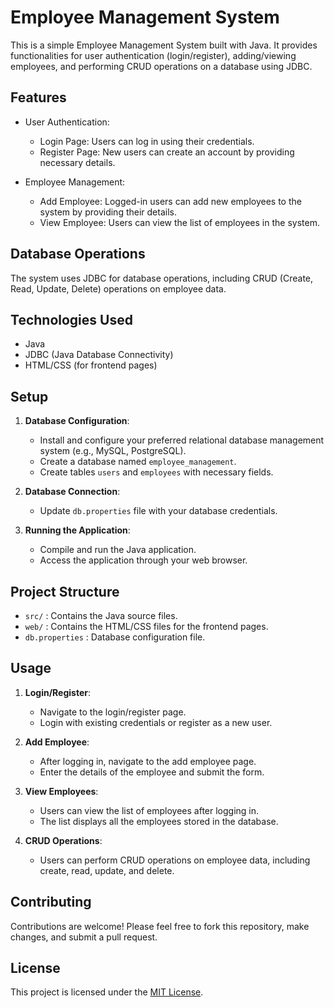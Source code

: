 # Employee Management System

This is a simple Employee Management System built with Java. It provides functionalities for user authentication (login/register), adding/viewing employees, and performing CRUD operations on a database using JDBC.

## Features

- User Authentication:
  - Login Page: Users can log in using their credentials.
  - Register Page: New users can create an account by providing necessary details.

- Employee Management:
  - Add Employee: Logged-in users can add new employees to the system by providing their details.
  - View Employee: Users can view the list of employees in the system.

## Database Operations

The system uses JDBC for database operations, including CRUD (Create, Read, Update, Delete) operations on employee data.

## Technologies Used

- Java
- JDBC (Java Database Connectivity)
- HTML/CSS (for frontend pages)

## Setup

1. **Database Configuration**:
   - Install and configure your preferred relational database management system (e.g., MySQL, PostgreSQL).
   - Create a database named `employee_management`.
   - Create tables `users` and `employees` with necessary fields.

2. **Database Connection**:
   - Update `db.properties` file with your database credentials.

3. **Running the Application**:
   - Compile and run the Java application.
   - Access the application through your web browser.

## Project Structure

- `src/` : Contains the Java source files.
- `web/` : Contains the HTML/CSS files for the frontend pages.
- `db.properties` : Database configuration file.

## Usage

1. **Login/Register**:
   - Navigate to the login/register page.
   - Login with existing credentials or register as a new user.

2. **Add Employee**:
   - After logging in, navigate to the add employee page.
   - Enter the details of the employee and submit the form.

3. **View Employees**:
   - Users can view the list of employees after logging in.
   - The list displays all the employees stored in the database.

4. **CRUD Operations**:
   - Users can perform CRUD operations on employee data, including create, read, update, and delete.

## Contributing

Contributions are welcome! Please feel free to fork this repository, make changes, and submit a pull request.

## License

This project is licensed under the [MIT License](LICENSE).
